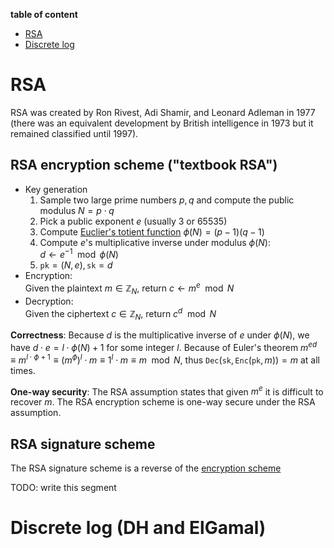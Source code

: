 **table of content**
- [RSA](#rsa)
- [Discrete log](#discrete-log-dh-and-elgamal)

# RSA
RSA was created by Ron Rivest, Adi Shamir, and Leonard Adleman in 1977 (there was an equivalent development by British intelligence in 1973 but it remained classified until 1997).

## RSA encryption scheme ("textbook RSA")
- Key generation
    1. Sample two large prime numbers $p, q$ and compute the public modulus $N = p \cdot q$
    2. Pick a public exponent $e$ (usually 3 or 65535)
    3. Compute [Euclier's totient function](https://en.wikipedia.org/wiki/Euler%27s_totient_function#Euler's_theorem) $\phi(N) = (p-1)(q-1)$
    4. Compute $e$'s multiplicative inverse under modulus $\phi(N)$:  
    $d \leftarrow e^{-1} \mod \phi(N)$
    1. $\texttt{pk} = (N, e), \texttt{sk} = d$
- Encryption:  
Given the plaintext $m \in \mathbb{Z}_N$, return $c \leftarrow m^e \mod N$
- Decryption:  
Given the ciphertext $c \in \mathbb{Z}_N$, return $c^d \mod N$

**Correctness**: Because $d$ is the multiplicative inverse of $e$ under $\phi(N)$, we have $d \cdot e = l \cdot \phi(N) + 1$ for some integer $l$. Because of Euler's theorem $m^{ed} \equiv m^{l \cdot \phi + 1} \equiv (m^\phi)^l \cdot m \equiv 1^l \cdot m \equiv m \mod N$, thus $\texttt{Dec}(\texttt{sk}, \texttt{Enc}(\texttt{pk}, m)) = m$ at all times.

**One-way security**: The RSA assumption states that given $m^e$ it is difficult to recover $m$. The RSA encryption scheme is one-way secure under the RSA assumption.



## RSA signature scheme
The RSA signature scheme is a reverse of the [encryption scheme](#rsa-signature-scheme)

TODO: write this segment

# Discrete log (DH and ElGamal)